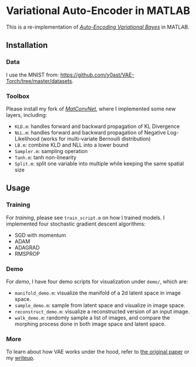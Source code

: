 # Variational Auto-Encoder in MATLAB 

This is a re-implementation of
[*Auto-Encoding Variational Bayes*](https://arxiv.org/abs/1312.6114)
in MATLAB.

## Installation

### Data 

I use the MNIST from:
https://github.com/y0ast/VAE-Torch/tree/master/datasets.

### Toolbox

Please install my fork of
[*MatConvNet*](https://github.com/peiyunh/matconvnet), where I
implemented some new layers, including:

- `KLD.m`: handles forward and backward propagation of KL Divergence 
- `NLL.m`: handles forward and backward propagation of Negative
  Log-Likelihood (works for multi-variate Bernoulli distribution)
- `LB.m`: combine KLD and NLL into a lower bound
- `Sampler.m`: sampling operation
- `Tanh.m`: tanh non-linearity 
- `Split.m`: split one variable into multiple while keeping the same
  spatial size

## Usage

### Training

For *training*, please see `train_script.m` on how I trained models. I
implemented four stochastic gradient descent algorithms:

- SGD with momentum 
- ADAM
- ADAGRAD 
- RMSPROP

### Demo

For *demo*, I have four demo scripts for visualization under `demo/`,
which are: 

- `manifold_demo.m`: visualize the manifold of a 2d latent space in
  image space.
- `sample_demo.m`: sample from latent space and visualize in image
  space.
- `reconstruct_demo.m`: visualize a reconstructed version of an input
  image.
- `walk_demo.m`: randomly sample a list of images, and compare the
  morphing process done in both image space and latent space.

### More

To learn about how VAE works under the hood, refer to
[the original paper](https://arxiv.org/pdf/1312.6114v10.pdf) or my
[writeup](https://github.com/peiyunh/mat-vae/blob/master/writeup.pdf).
